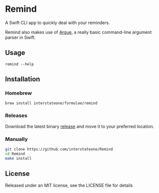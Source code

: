 Remind
======

A Swift CLI app to quickly deal with your reminders.

Remind also makes use of [Argue](https://github.com/interstateone/Argue), a really basic command-line argument parser in Swift.

## Usage

`remind --help`

## Installation

### Homebrew

`brew install interstateone/formulae/remind`

### Releases

Download the latest binary [release](https://github.com/interstateone/Remind/releases) and move it to your preferred location.

### Manually

```sh
git clone https://github.com/interstateone/Remind
cd Remind
make install
```

## License

Released under an MIT license, see the LICENSE file for details
